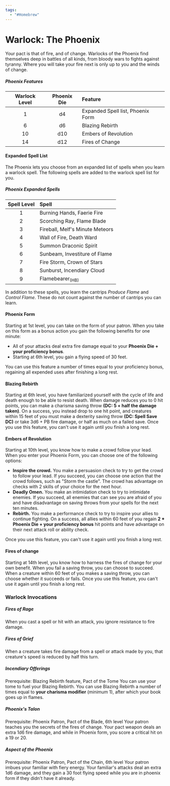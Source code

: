 ```yaml
---
tags:
  - "#Homebrew"
---
```

# Warlock: The Phoenix
Your pact is that of fire, and of change. Warlocks of the Phoenix find themselves deep in battles of all kinds, from bloody wars to fights against tyranny. Where you will take your fire next is only up to you and the winds of change.
##### Phoenix Features
| Warlock Level |Phoenix Die| Feature |
|:-------------:|:---------:|:---------------------------------|
| 1             | d4        | Expanded Spell list, Phoenix Form|
| 6             | d6        | Blazing Rebirth                  |
| 10            | d10       | Embers of Revolution             |
| 14            | d12       | Fires of Change                  |
#### Expanded Spell List
The Phoenix lets you choose from an expanded list of spells when you learn a warlock spell. The following spells are added to the warlock spell list for you.
##### Phoenix Expanded Spells
|Spell Level|Spell                               |
|:---------:|:-----------------------------------|
|1          |Burning Hands, Faerie Fire          |
|2          |Scorching Ray, Flame Blade          |
|3          |Fireball, Melf's Minute Meteors     |
|4          |Wall of Fire, Death Ward            |
|5          |Summon Draconic Spirit              |
|6          |Sunbeam, Investiture of Flame       |
|7          |Fire Storm, Crown of Stars          |
|8          |Sunburst, Incendiary Cloud          |
|9          |Flamebearer<sub>(HB)</sub>           |
In addition to these spells, you learn the cantrips *Produce Flame* and *Control Flame*. These do not count against the number of cantrips you can learn.
#### Phoenix Form
Starting at 1st level, you can take on the form of your patron. When you take on this form as a bonus action you gain the following benefits for one minute:
* All of your attacks deal extra fire damage equal to your **Phoenix Die + your proficiency bonus**.
* Starting at 6th level, you gain a flying speed of 30 feet.

You can use this feature a number of times equal to your proficiency bonus, regaining all expended uses after finishing a long rest.
#### Blazing Rebirth
Starting at 6th level, you have familiarized yourself with the cycle of life and death enough to be able to resist death. When damage reduces you to 0 hit points, you can make a charisma saving throw **(DC: 5 + half the damage taken)**. On a success, you instead drop to one hit point, and creatures within 15 feet of you must make a dexterity saving throw **(DC: Spell Save DC)** or take 3d6 + PB fire damage, or half as much on a failed save. Once you use this feature, you can't use it again until you finish a long rest.
#### Embers of Revolution
Starting at 10th level, you know how to make a crowd follow your lead. When you enter your Phoenix Form, you can choose one of the following options:
* **Inspire the crowd.** You make a persuasion check to try to get the crowd to follow your lead. If you succeed, you can choose one action that the crowd follows, such as "Storm the castle". The crowd has advantage on checks with 2 skills of your choice for the next hour.
* **Deadly Omen.** You make an intimidation check to try to intimidate enemies. If you succeed, all enemies that can see you are afraid of you and have disadvantage on saving throws from your spells for the next ten minutes.
* **Rebirth.** You make a performance check to try to inspire your allies to continue fighting. On a success, all allies within 60 feet of you regain **2 * Phoenix Die + your proficiency bonus** hit points and have advantage on their next attack roll or ability check.

Once you use this feature, you can't use it again until you finish a long rest.
#### Fires of change
Starting at 14th level, you know how to harness the fires of change for your own benefit. When you fail a saving throw, you can choose to succeed. When a creature within 60 feet of you makes a saving throw, you can choose whether it succeeds or fails. Once you use this feature, you can't use it again until you finish a long rest.
### Warlock Invocations
##### Fires of Rage
When you cast a spell or hit with an attack, you ignore resistance to fire damage.
##### Fires of Grief
When a creature takes fire damage from a spell or attack made by you, that creature's speed is reduced by half this turn.
##### Incendiary Offerings
Prerequisite: Blazing Rebirth feature, Pact of the Tome
You can use your tome to fuel your Blazing Rebirth. You can use Blazing Rebirth a number of times equal to **your charisma modifier** (minimum 1), after which your book goes up in flames.
##### Phoenix's Talon
Prerequisite: Phoenix Patron, Pact of the Blade, 6th level
Your patron teaches you the secrets of the fires of change. Your pact weapon deals an extra 1d6 fire damage, and while in Phoenix form, you score a critical hit on a 19 or 20.
##### Aspect of the Phoenix
Prerequisite: Phoenix Patron, Pact of the Chain, 6th level
Your patron imbues your familiar with fiery energy. Your familiar's attacks deal an extra 1d6 damage, and they gain a 30 foot flying speed while you are in phoenix form if they didn't have it already.